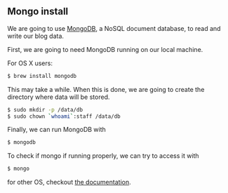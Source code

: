 ## Mongo install

We are going to use [MongoDB](http://www.mongodb.org/), a NoSQL document database, to read and write our blog data.

First, we are going to need MongoDB running on our local
machine.

For OS X users:

```sh
$ brew install mongodb
```

This may take a while. When this is done, we are going to
create the directory where data will be stored.

```sh
$ sudo mkdir -p /data/db
$ sudo chown `whoami`:staff /data/db
```

Finally, we can run MongoDB with

```sh
$ mongodb
```

To check if mongo if running properly, we can try to access it with

```sh
$ mongo
```

for other OS, checkout [the documentation](http://docs.mongodb.org/manual/installation/).

